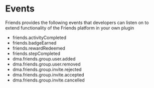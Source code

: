 # Events

Friends provides the following events that developers can listen on
to extend functionality of the Friends platform in your own plugin

* friends.activityCompleted
* friends.badgeEarned
* friends.rewardRedeemed
* friends.stepCompleted
* dma.friends.group.user.added
* dma.friends.group.user.removed
* dma.friends.group.invite.rejected
* dma.friends.group.invite.accepted
* dma.friends.group.invite.cancelled

